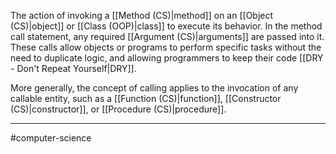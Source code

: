 The action of invoking a [[Method (CS)|method]] on an [[Object (CS)|object]] or [[Class (OOP)|class]] to execute its behavior. In the method call statement, any required [[Argument (CS)|arguments]] are passed into it. These calls allow objects or programs to perform specific tasks without the need to duplicate logic, and allowing programmers to keep their code [[DRY - Don't Repeat Yourself|DRY]].

More generally, the concept of calling applies to the invocation of any callable entity, such as a [[Function (CS)|function]], [[Constructor (CS)|constructor]], or [[Procedure (CS)|procedure]].

---
#computer-science 